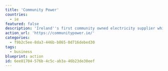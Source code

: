 ```yaml
---
title: 'Community Power'
countries:
  - ie
featured: false
description: 'Ireland''s first community owned electricity supplier which collaborates with Local Sustainable Energy Communities! Whether you are a household, community, business, public or private building, you can switch and buy your electricity from Community Power.'
action_url: 'https://communitypower.ie/'
categories:
  - f9b2c5ee-8da3-446b-b865-0d716debed30
tags:
  - business
blueprint: action
id: 6ee81704-576b-4c5c-ab3a-46b23de38eef
---
```

